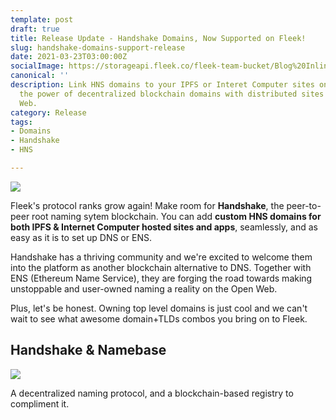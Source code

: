 ```yaml
---
template: post
draft: true
title: Release Update - Handshake Domains, Now Supported on Fleek!
slug: handshake-domains-support-release
date: 2021-03-23T03:00:00Z
socialImage: https://storageapi.fleek.co/fleek-team-bucket/Blog%20Inline/Handshake.png
canonical: ''
description: Link HNS domains to your IPFS or Interet Computer sites on Fleek! Mix
  the power of decentralized blockchain domains with distributed sites on the Open
  Web.
category: Release
tags:
- Domains
- Handshake
- HNS

---
```

![](https://storageapi.fleek.co/fleek-team-bucket/Blog%20Inline/Handshake.png)

Fleek's protocol ranks grow again! Make room for **Handshake**, the peer-to-peer root naming sytem blockchain. You can add **custom HNS domains for both IPFS & Internet Computer hosted sites and apps**, seamlessly, and as easy as it is to set up DNS or ENS.

Handshake has a thriving community and we're excited to welcome them into the platform as another blockchain alternative to DNS. Together with ENS (Ethereum Name Service), they are forging the road towards making unstoppable and user-owned naming a reality on the Open Web.

Plus, let's be honest. Owning top level domains is just cool and we can't wait to see what awesome domain+TLDs combos you bring on to Fleek.

## Handshake & Namebase

![](https://storageapi.fleek.co/fleek-team-bucket/hnsnmbs.png)

A decentralized naming protocol, and a blockchain-based registry to compliment it. 